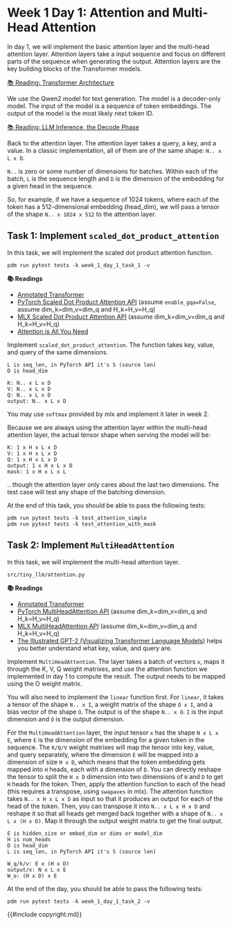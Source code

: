 # Week 1 Day 1: Attention and Multi-Head Attention

In day 1, we will implement the basic attention layer and the multi-head attention layer. Attention layers take a input
sequence and focus on different parts of the sequence when generating the output. Attention layers are the key building
blocks of the Transformer models.

[📚 Reading: Transformer Architecture](https://huggingface.co/learn/llm-course/chapter1/6)

We use the Qwen2 model for text generation. The model is a decoder-only model. The input of the model is a sequence of
token embeddings. The output of the model is the most likely next token ID.

[📚 Reading: LLM Inference, the Decode Phase](https://huggingface.co/learn/llm-course/chapter1/8)

Back to the attention layer. The attention layer takes a query, a key, and a value. In a classic implementation, all
of them are of the same shape: `N.. x L x D`.

`N..` is zero or some number of dimensions for batches. Within each of the batch, `L` is the sequence length and `D` is
the dimension of the embedding for a given head in the sequence.

So, for example, if we have a sequence of 1024 tokens, where each of the token has a 512-dimensional embedding (head_dim), 
we will pass a tensor of the shape `N.. x 1024 x 512` to the attention layer.

## Task 1: Implement `scaled_dot_product_attention`

In this task, we will implement the scaled dot product attention function.

```
pdm run pytest tests -k week_1_day_1_task_1 -v
```


**📚 Readings**

* [Annotated Transformer](https://nlp.seas.harvard.edu/annotated-transformer/)
* [PyTorch Scaled Dot Product Attention API](https://pytorch.org/docs/stable/generated/torch.nn.functional.scaled_dot_product_attention.html) (assume `enable_gqa=False`, assume dim_k=dim_v=dim_q and H_k=H_v=H_q)
* [MLX Scaled Dot Product Attention API](https://ml-explore.github.io/mlx/build/html/python/_autosummary/mlx.core.fast.scaled_dot_product_attention.html) (assume dim_k=dim_v=dim_q and H_k=H_v=H_q)
* [Attention is All You Need](https://arxiv.org/abs/1706.03762)

Implement `scaled_dot_product_attention`. The function takes key, value, and query of the same dimensions.

```
L is seq_len, in PyTorch API it's S (source len)
D is head_dim

K: N.. x L x D
V: N.. x L x D
Q: N.. x L x D
output: N.. x L x D
```

You may use `softmax` provided by mlx and implement it later in week 2.

Because we are always using the attention layer within the multi-head attention layer, the actual tensor shape when serving
the model will be:

```
K: 1 x H x L x D
V: 1 x H x L x D
Q: 1 x H x L x D
output: 1 x H x L x D
mask: 1 x H x L x L
```

.. though the attention layer only cares about the last two dimensions. The test case will test any shape of the batching dimension.

At the end of this task, you should be able to pass the following tests:

```
pdm run pytest tests -k test_attention_simple
pdm run pytest tests -k test_attention_with_mask
```

## Task 2: Implement `MultiHeadAttention`

In this task, we will implement the multi-head attention layer.

```
src/tiny_llm/attention.py
```

**📚 Readings**

* [Annotated Transformer](https://nlp.seas.harvard.edu/annotated-transformer/)
* [PyTorch MultiHeadAttention API](https://pytorch.org/docs/stable/generated/torch.nn.MultiheadAttention.html) (assume dim_k=dim_v=dim_q and H_k=H_v=H_q)
* [MLX MultiHeadAttention API](https://ml-explore.github.io/mlx/build/html/python/nn/_autosummary/mlx.nn.MultiHeadAttention.html) (assume dim_k=dim_v=dim_q and H_k=H_v=H_q)
* [The Illustrated GPT-2 (Visualizing Transformer Language Models)](https://jalammar.github.io/illustrated-gpt2) helps you better understand what key, value, and query are.

Implement `MultiHeadAttention`. The layer takes a batch of vectors `x`, maps it through the K, V, Q weight matrixes, and
use the attention function we implemented in day 1 to compute the result. The output needs to be mapped using the O
weight matrix.

You will also need to implement the `linear` function first. For `linear`, it takes a tensor of the shape `N.. x I`, a weight matrix of the shape `O x I`, and a bias vector of the shape `O`. The output is of the shape `N.. x O`. `I` is the input dimension and `O` is the output dimension.

For the `MultiHeadAttention` layer, the input tensor `x` has the shape `N x L x E`, where `E` is the dimension of the
embedding for a given token in the sequence. The `K/Q/V` weight matrixes will map the tensor into key, value, and query
separately, where the dimension `E` will be mapped into a dimension of size `H x D`, which means that the token embedding
gets mapped into `H` heads, each with a dimension of `D`. You can directly reshape the tensor to split the `H x D` dimension
into two dimensions of `H` and `D` to get `H` heads for the token. Then, apply the attention function to each of the head
(this requires a transpose, using `swapaxes` in mlx). The attention function takes `N.. x H x L x D` as input so that it
produces an output for each of the head of the token. Then, you can transpose it into `N.. x L x H x D` and reshape it
so that all heads get merged back together with a shape of `N.. x L x (H x D)`. Map it through the output weight matrix to get
the final output.

```
E is hidden_size or embed_dim or dims or model_dim
H is num_heads
D is head_dim
L is seq_len, in PyTorch API it's S (source len)

W_q/k/v: E x (H x D)
output/x: N x L x E
W_o: (H x D) x E
```

At the end of the day, you should be able to pass the following tests:

```
pdm run pytest tests -k week_1_day_1_task_2 -v
```

{{#include copyright.md}}
